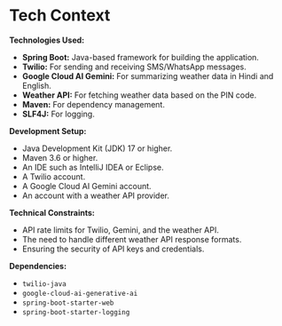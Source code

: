 # Tech Context

**Technologies Used:**

*   **Spring Boot:** Java-based framework for building the application.
*   **Twilio:** For sending and receiving SMS/WhatsApp messages.
*   **Google Cloud AI Gemini:** For summarizing weather data in Hindi and English.
*   **Weather API:** For fetching weather data based on the PIN code.
*   **Maven:** For dependency management.
*   **SLF4J:** For logging.

**Development Setup:**

*   Java Development Kit (JDK) 17 or higher.
*   Maven 3.6 or higher.
*   An IDE such as IntelliJ IDEA or Eclipse.
*   A Twilio account.
*   A Google Cloud AI Gemini account.
*   An account with a weather API provider.

**Technical Constraints:**

*   API rate limits for Twilio, Gemini, and the weather API.
*   The need to handle different weather API response formats.
*   Ensuring the security of API keys and credentials.

**Dependencies:**

*   `twilio-java`
*   `google-cloud-ai-generative-ai`
*   `spring-boot-starter-web`
*   `spring-boot-starter-logging`
